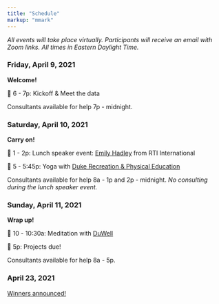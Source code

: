 ```yaml
---
title: "Schedule"
markup: "mmark"
---
```


<body style = "size: 18px">

*All events will take place virtually. Participants will receive an email with Zoom links. All times in Eastern Daylight Time.*

### Friday, April 9, 2021

**Welcome!**

🔹 6 - 7p: Kickoff & Meet the data

Consultants available for help 7p - midnight.


### Saturday, April 10, 2021

**Carry on!**

🔹 1 - 2p: Lunch speaker event: [Emily Hadley](https://www.rti.org/expert/emily-hadley) from RTI International

🔹 5 - 5:45p: Yoga with [Duke Recreation & Physical Education](https://recreation.duke.edu/)

Consultants available for help 8a - 1p and 2p - midnight. *No consulting during the lunch speaker event.*


### Sunday, April 11, 2021

**Wrap up!**

🔹 10 - 10:30a: Meditation with
[DuWell](https://studentaffairs.duke.edu/duwell)

🔹 5p: Projects due! 

Consultants available for help 8a - 5p.

### April 23, 2021

[Winners announced!](../winners.html)

